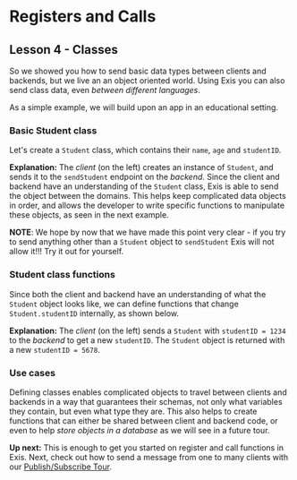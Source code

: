 # Registers and Calls

## Lesson 4 - Classes

So we showed you how to send basic data types between clients and backends, but we live an an object oriented world. Using Exis you can also send class data, even *between different languages*.

As a simple example, we will build upon an app in an educational setting.

### Basic Student class

Let's create a `Student` class, which contains their `name`, `age` and `studentID`.

<exis-code name="Tour Reg/Call Lesson 4 Basic Student" editable></exis-code>

**Explanation:** The *client* (on the left) creates an instance of `Student`, and sends it to the `sendStudent` endpoint on the *backend*. Since the client and backend have an understanding of the `Student` class, Exis is able to send the object between the domains. This helps keep complicated data objects in order, and allows the developer to write specific functions to manipulate these objects, as seen in the next example.

__NOTE__: We hope by now that we have made this point very clear - if you try to send anything other than a `Student` object to `sendStudent` Exis will not allow it!!! Try it out for yourself.

### Student class functions

Since both the client and backend have an understanding of what the `Student` object looks like, we can define functions that change `Student.studentID` internally, as shown below.

<exis-code name="Tour Reg/Call Lesson 4 Student Functions" editable></exis-code>

**Explanation:** The *client* (on the left) sends a `Student` with `studentID = 1234` to the *backend* to get a new `studentID`. The `Student` object is returned with a new `studentID = 5678`.

### Use cases

Defining classes enables complicated objects to travel between clients and backends in a way that guarantees their schemas, not only what variables they contain, but even what type they are. This also helps to create functions that can either be shared between client and backend code, or even to help *store objects in a database* as we will see in a future tour.

**Up next:** This is enough to get you started on register and call functions in Exis. Next, check out how to send a message from one to many clients with our [Publish/Subscribe Tour](/pages/tour/pubsub-lesson1.md).
